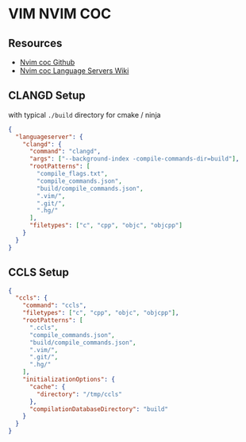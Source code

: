 # VIM NVIM COC

## Resources

- [Nvim coc Github](https://github.com/neoclide/coc.nvim)
- [Nvim coc Language Servers Wiki](https://github.com/neoclide/coc.nvim/wiki/Language-servers)

## CLANGD Setup

with typical `./build` directory for cmake / ninja

```json
{
  "languageserver": {
    "clangd": {
      "command": "clangd",
      "args": ["--background-index -compile-commands-dir=build"],
      "rootPatterns": [
        "compile_flags.txt",
        "compile_commands.json",
        "build/compile_commands.json",
        ".vim/",
        ".git/",
        ".hg/"
      ],
      "filetypes": ["c", "cpp", "objc", "objcpp"]
    }
  }
}
```

## CCLS Setup

```json
{
  "ccls": {
    "command": "ccls",
    "filetypes": ["c", "cpp", "objc", "objcpp"],
    "rootPatterns": [
      ".ccls",
      "compile_commands.json",
      "build/compile_commands.json",
      ".vim/",
      ".git/",
      ".hg/"
    ],
    "initializationOptions": {
      "cache": {
        "directory": "/tmp/ccls"
      },
      "compilationDatabaseDirectory": "build"
    }
  }
}
```
